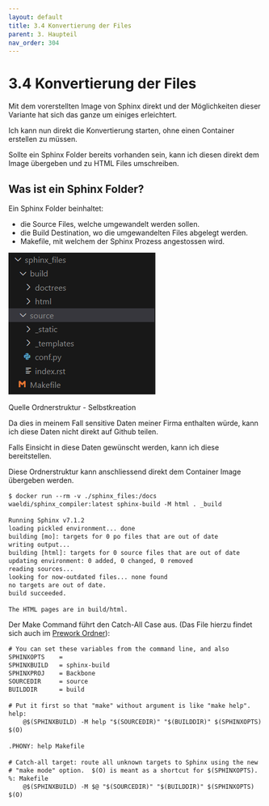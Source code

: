 ```yaml
---
layout: default
title: 3.4 Konvertierung der Files
parent: 3. Haupteil
nav_order: 304
---
```


# 3.4 Konvertierung der Files

Mit dem vorerstellten Image von Sphinx direkt und der Möglichkeiten dieser Variante hat sich das ganze um einiges erleichtert.

Ich kann nun direkt die Konvertierung starten, ohne einen Container erstellen zu müssen.

Sollte ein Sphinx Folder bereits vorhanden sein, kann ich diesen direkt dem Image übergeben und zu HTML Files umschreiben.

## Was ist ein Sphinx Folder?

Ein Sphinx Folder beinhaltet:

* die Source Files, welche umgewandelt werden sollen.
* die Build Destination, wo die umgewandelten Files abgelegt werden.
* Makefile, mit welchem der Sphinx Prozess angestossen wird.

![Ordnerstruktur](../ressources/images/sphinx/ordnerstruktur.PNG)

Quelle Ordnerstruktur - Selbstkreation

Da dies in meinem Fall sensitive Daten meiner Firma enthalten würde, kann ich diese Daten nicht direkt auf Github teilen.

Falls Einsicht in diese Daten gewünscht werden, kann ich diese bereitstellen.

Diese Ordnerstruktur kann anschliessend direkt dem Container Image übergeben werden.

```
$ docker run --rm -v ./sphinx_files:/docs waeldi/sphinx_compiler:latest sphinx-build -M html . _build

Running Sphinx v7.1.2
loading pickled environment... done
building [mo]: targets for 0 po files that are out of date
writing output...
building [html]: targets for 0 source files that are out of date
updating environment: 0 added, 0 changed, 0 removed
reading sources...
looking for now-outdated files... none found
no targets are out of date.
build succeeded.

The HTML pages are in build/html.
```

Der Make Command führt den Catch-All Case aus. (Das File hierzu findet sich auch im [Prework Ordner](https://github.com/Euthal02/SemArb2-DrawioToJPGPipeline/tree/main/prework)):

```
# You can set these variables from the command line, and also
SPHINXOPTS    =
SPHINXBUILD   = sphinx-build
SPHINXPROJ    = Backbone
SOURCEDIR     = source
BUILDDIR      = build

# Put it first so that "make" without argument is like "make help".
help:
	@$(SPHINXBUILD) -M help "$(SOURCEDIR)" "$(BUILDDIR)" $(SPHINXOPTS) $(O)

.PHONY: help Makefile

# Catch-all target: route all unknown targets to Sphinx using the new
# "make mode" option.  $(O) is meant as a shortcut for $(SPHINXOPTS).
%: Makefile
	@$(SPHINXBUILD) -M $@ "$(SOURCEDIR)" "$(BUILDDIR)" $(SPHINXOPTS) $(O)
```
